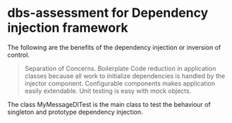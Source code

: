 # dbs-assessment for Dependency injection framework

The following are the benefits of the dependency injection or inversion of control.

> Separation of Concerns. 
> Boilerplate Code reduction in application classes because all work to initialize dependencies is handled by the injector component. 
> Configurable components makes application easily extendable. 
> Unit testing is easy with mock objects. 

The class MyMessageDITest is the main class to test the behaviour of singleton and prototype dependency injection.
